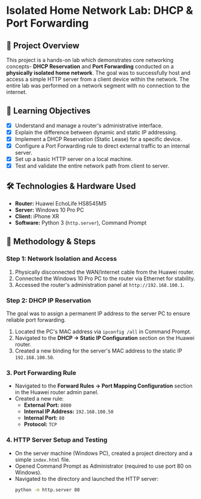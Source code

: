 # Isolated Home Network Lab: DHCP & Port Forwarding

## 📖 Project Overview

This project is a hands-on lab which demonstrates core networking concepts- **DHCP Reservation** and **Port Forwarding** conducted on a **physically isolated home network**. The goal was to successfully host and access a simple HTTP server from a client device within the network. The entire lab was performed on a network segment with no connection to the internet.

## 🎯 Learning Objectives

- [x] Understand and manage a router's administrative interface.
- [x] Explain the difference between dynamic and static IP addressing.
- [x] Implement a DHCP Reservation (Static Lease) for a specific device.
- [x] Configure a Port Forwarding rule to direct external traffic to an internal server.
- [x] Set up a basic HTTP server on a local machine.
- [x] Test and validate the entire network path from client to server.

## 🛠️ Technologies & Hardware Used

- **Router:** Huawei EchoLife HS8545M5 
- **Server:** Windows 10 Pro PC
- **Client:** iPhone XR
- **Software:** Python 3 (`http.server`), Command Prompt

## 🔧 Methodology & Steps

### Step 1: Network Isolation and Access
1. Physically disconnected the WAN/Internet cable from the Huawei router.
2. Connected the Windows 10 Pro PC to the router via Ethernet for stability.
3. Accessed the router's administration panel at `http://192.168.100.1`.

### Step 2: DHCP IP Reservation
The goal was to assign a permanent IP address to the server PC to ensure reliable port forwarding.
1. Located the PC's MAC address via `ipconfig /all` in Command Prompt.
2. Navigated to the **DHCP -> Static IP Configuration** section on the Huawei router.
3. Created a new binding for the server's MAC address to the static IP `192.168.100.50`.

### 3. Port Forwarding Rule
- Navigated to the **Forward Rules -> Port Mapping Configuration**  section in the Huawei router admin panel.
- Created a new rule:
  - **External Port:** `8080`
  - **Internal IP Address:** `192.168.100.50`
  - **Internal Port:** `80`
  - **Protocol:** `TCP`

### 4. HTTP Server Setup and Testing
- On the server machine (Windows PC), created a project directory and a simple `index.html` file.
- Opened Command Prompt as Administrator (required to use port 80 on Windows).
- Navigated to the directory and launched the HTTP server:
  ```bash
  python -m http.server 80
